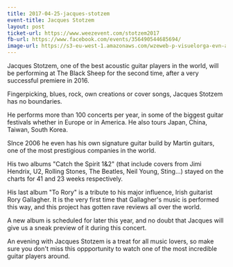 ```yaml
---
title: 2017-04-25-jacques-stotzem
event-title: Jacques Stotzem
layout: post
ticket-url: https://www.weezevent.com/stotzem2017
fb-url: https://www.facebook.com/events/356490544685694/
image-url: https://s3-eu-west-1.amazonaws.com/wzeweb-p-visuelorga-evn-affiche-thumb/affiche_143818.thumb53700.1456481398.jpg
---
```


Jacques Stotzem, one of the best acoustic guitar players in the world, will be performing at The Black Sheep for the second time, after a very successful premiere in 2016.

Fingerpicking, blues, rock, own creations or cover songs, Jacques Stotzem has no boundaries.

He performs more than 100 concerts per year, in some of the biggest guitar festivals whether in Europe or in America.  He also tours Japan, China, Taiwan, South Korea.

SInce 2006 he even has his own signature guitar build by Martin guitars, one of the most prestigious companies in the world.

His two albums "Catch the Spirit 1&2" (that include covers from Jimi Hendrix, U2, Rolling Stones, The Beatles, Neil Young, Sting...) stayed on the charts for 41 and 23 weeks respectively.

His last album "To Rory" is a tribute to his major influence, Irish guitarist Rory Gallagher. It is the very first time that Gallagher's music is performed this way, and this project has gotten rave reviews all over the world.

A new album is scheduled for later this year, and no doubt that Jacques will give us a sneak preview of it during this concert.

An evening with Jacques Stotzem is a treat for all music lovers, so make sure you don't miss this oppportunity to watch one of the most incredible guitar players around.